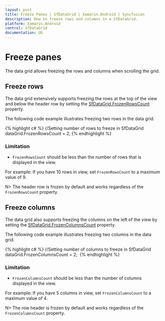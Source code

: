 ```yaml
---
layout: post
title: Freeze Panes | SfDataGrid | Xamarin.Android | Syncfusion
description: How to freeze rows and columns in a SfDataGrid.
platform: Xamarin.Android
control: SfDataGrid
documentation: UG
---
```


# Freeze panes

The data grid allows freezing the rows and columns when scrolling the grid.

## Freeze rows

The data grid extensively supports freezing the rows at the top of the view and below the header row by setting the [SfDataGrid.FrozenRowsCount](http://help.syncfusion.com/cr/cref_files/xamarin-android/Syncfusion.SfDataGrid.Android~Syncfusion.SfDataGrid.SfDataGrid~FrozenRowsCount.html) property. 

The following code example illustrates freezing two rows in the data grid.

{% highlight c# %}
//Setting number of rows to freeze in SfDataGrid
dataGrid.FrozenRowsCount = 2; 
{% endhighlight %}

### Limitation

* `FrozenRowsCount` should be less than the number of rows that is displayed in the view.

For example: If you have 10 rows in view, set `FrozenRowsCount` to a maximum value of 9.

N> The header row is frozen by default and works regardless of the `FrozenRowsCount` property.


## Freeze columns

The data grid also supports freezing the columns on the left of the view by setting the [SfDataGrid.FrozenColumnsCount](http://help.syncfusion.com/cr/cref_files/xamarin-android/Syncfusion.SfDataGrid.Android~Syncfusion.SfDataGrid.SfDataGrid~FrozenColumnsCount.html) property. 

The following code example illustrates freezing two columns in the data grid.

{% highlight c# %}
//Setting number of columns to freeze in SfDataGrid
dataGrid.FrozenColumnsCount = 2;  
{% endhighlight %}

### Limitation

* `FrozenColumnsCount` should be less than the number of columns displayed in the view.

For example: If you have 5 columns in view, set `FrozenColumnsCount` to a maximum value of 4.

N> The row header is frozen by default and works regardless of the `FrozenColumnsCount` property.
